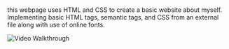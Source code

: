 # 
this webpage uses HTML and CSS to create a basic website about myself. Implementing basic HTML tags, semantic tags, and  CSS from an external file along with use of online fonts.


<img src="http://g.recordit.co/pVzRMIg5WN.gif" title='Simple Bio Webpage' width='' alt='Video Walkthrough' />
